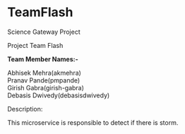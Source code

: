# TeamFlash

Science Gateway Project

Project Team Flash

**Team Member Names:-**

Abhisek Mehra(akmehra)  
Pranav Pande(pmpande)  
Girish Gabra(girish-gabra)  
Debasis Dwivedy(debasisdwivedy)

Description:

This microservice is responsible to detect if there is storm.  
